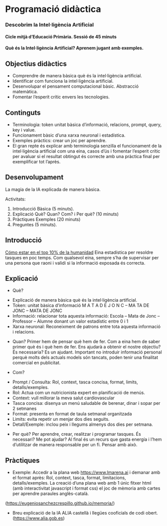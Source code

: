  # Programació didàctica
### Descobrim la Intel·ligència Artificial
#### Cicle mitjà d’Educació Primària. Sessió de 45 minuts
#### Què és la Intel·ligència Artificial? Aprenem jugant amb exemples.

## Objectius didàctics
- Comprendre de manera bàsica què és la intel·ligència artificial. 
- Identificar com funciona la intel·ligència artificial. 
- Desenvolupar el pensament computacional bàsic. Abstracció matemàtica.
- Fomentar l’esperit crític envers les tecnologies.

## Continguts
- Terminologia: token unitat bàsica d’informació, relacions, prompt, query, key i value.
- Funcionament bàsic d’una xarxa neuronal i estadística.
- Exemples pràctics: crear un joc per aprendre.
- El gran repte és explicar amb terminologia senzilla el funcionament de la intel·ligència artificial com una eina, casos d’ús i fomentar l’esperit crític per avaluar si el resultat obtingut és correcte amb una pràctica final per exemplificar tot l’après.

## Desenvolupament
La magia de la IA explicada de manera bàsica.

Activitats: 
1. Introducció Bàsica (5 minuts).
2. Explicació Què? Quan? Com? i Per què? (10 minuts)
3. Pràctiques Exemples (20 minuts)
4. Preguntes (5 minuts).

## Introducció
[Cómo estar en el top 10% de la humanidad](https://www.youtube.com/watch?v=IIcxn1rTiMw)
Eina estadística per resoldre tasques en poc temps. Com qualsevol eina, sempre s’ha de supervisar per una persona que raoni i validi si la informació exposada és correcta.

## Explicació
- Què?
* Explicació de manera bàsica què és la intel·ligència artificial. 
* Token: unitat bàsica d’informació M A T A D E J O N C – MA TA DE JONC – MATA DE JONC
* Informació: relacionar tota aquesta informació: Escola – Mata de Jonc – Professor – Alumne donant un valor estadístic entre 0 i 1
* Xarxa neuronal: Reconeixment de patrons entre tota aquesta informació i relacions. 

- Quan?
Primer hem de pensar què hem de fer. Com a eina hem de saber primer què és i què hem de fer. Ens ajudarà a obtenir el nostre objectiu? És necessaria? Es un ajudant. Important no introduir informació personal perquè molts dels actuals models són tancats, poden tenir una finalitat comercial en publicitat.

- Com?
* Prompt / Consulta: Rol, context, tasca concisa, format, limits, detalls/exemples.
* Rol: Actua com un nutricionista expert en planificació de menús.
* Context: vull millorar la meva salut cardiovascular
* Tasca concisa: disenya un menú saludable de berenar, dinar i sopar per 2 setmanes
* Format: presenta en format de taula setmanal organitzada
* Limits: evita repetir un menjar dos dies seguits.
* Detall/Exemple: inclou peix i llegums almenys dos dies per setmana.


- Per què? 
Per aprendre, crear, realitzar i programar tasques. És necessari? Me pot ajudar? Al final és un recurs que gasta energía i l’hem d’utilitzar de manera responsable per un fi. Pensar amb això. 

## Pràctiques
* Exemple: Accedir a la plana web https://www.lmarena.ai i demanar amb el format après: 
Rol, context, tasca, format, limitacions, detalls/exemples.
La creació d’una plana web amb 1 únic fitxer html (amb interactivitat javascript i format css) el joc de mèmoria amb cartes per aprendre paraules anglès-català.

(https://eugeniosanchezcrespillo.github.io/memoria/)

* Breu explicació de la IA ALIA castellà i llegües cooficials de codi obert. 
(https://www.alia.gob.es)
